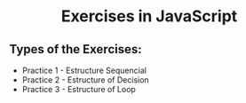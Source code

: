 <h1 align="center">Exercises in JavaScript</h1>

## Types of the Exercises:
<ul>
    <li>Practice 1 - Estructure Sequencial</li>
    <li>Practice 2 - Estructure of Decision</li>
    <li>Practice 3 - Estructure of Loop</li>
</ul>